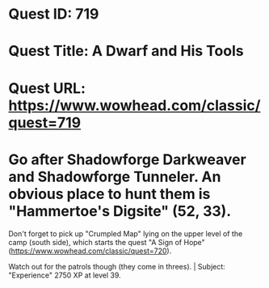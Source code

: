 # Quest ID: 719
# Quest Title: A Dwarf and His Tools
# Quest URL: https://www.wowhead.com/classic/quest=719
# Go after Shadowforge Darkweaver and Shadowforge Tunneler. An obvious place to hunt them is "Hammertoe's Digsite" (52, 33).

Don't forget to pick up "Crumpled Map" lying on the upper level of the camp (south side), which starts the quest "A Sign of Hope" (https://www.wowhead.com/classic/quest=720).

Watch out for the patrols though (they come in threes). | Subject: "Experience"
2750 XP at level 39.